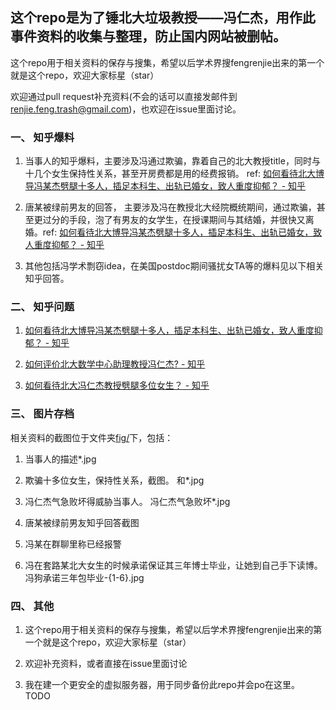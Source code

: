 
## 这个repo是为了锤北大垃圾教授——冯仁杰，用作此事件资料的收集与整理，防止国内网站被删帖。

这个repo用于相关资料的保存与搜集，希望以后学术界搜fengrenjie出来的第一个就是这个repo，欢迎大家标星（star）

欢迎通过pull request补充资料(不会的话可以直接发邮件到 renjie.feng.trash@gmail.com)，也欢迎在issue里面讨论。

### 一、 知乎爆料

1. 当事人的知乎爆料，主要涉及冯通过欺骗，靠着自己的北大教授title，同时与十几个女生保持性关系，甚至开房费都是用的经费报销。 ref: [如何看待北大博导冯某杰劈腿十多人，插足本科生、出轨已婚女，致人重度抑郁？ - 知乎](https://www.zhihu.com/question/358955898/answer/919841733)

2. 唐某被绿前男友的回答， 主要涉及冯在教授北大经院概统期间，通过欺骗，甚至更过分的手段，泡了有男友的女学生，在授课期间与其结婚，并很快又离婚。ref: [如何看待北大博导冯某杰劈腿十多人，插足本科生、出轨已婚女，致人重度抑郁？ - 知乎](https://www.zhihu.com/question/358955898/answer/920337343)

3. 其他包括冯学术剽窃idea，在美国postdoc期间骚扰女TA等的爆料见以下相关知乎回答。

### 二、 知乎问题

1. [如何看待北大博导冯某杰劈腿十多人，插足本科生、出轨已婚女，致人重度抑郁？ - 知乎](https://www.zhihu.com/question/358955898)

2. [如何评价北大数学中心助理教授冯仁杰? - 知乎](https://www.zhihu.com/question/358971643)

3. [如何看待北大冯仁杰教授劈腿多位女生？ - 知乎](https://www.zhihu.com/question/358985334)

### 三、 图片存档

相关资料的截图位于文件夹[fig/](https://github.com/renjie-feng-trash/fengrenjie/blob/master/fig)下，包括：

1. 当事人的描述*.jpg

2. 欺骗十多位女生，保持性关系，截图。 和*.jpg

3. 冯仁杰气急败坏得威胁当事人。 冯仁杰气急败坏*.jpg

4. 唐某被绿前男友知乎回答截图

5. 冯某在群聊里称已经报警

6. 冯在套路某北大女生的时候承诺保证其三年博士毕业，让她到自己手下读博。 冯狗承诺三年包毕业-{1-6}.jpg

### 四、 其他

1. 这个repo用于相关资料的保存与搜集，希望以后学术界搜fengrenjie出来的第一个就是这个repo，欢迎大家标星（star）

2. 欢迎补充资料，或者直接在issue里面讨论

3. 我在建一个更安全的虚拟服务器，用于同步备份此repo并会po在这里。 TODO



